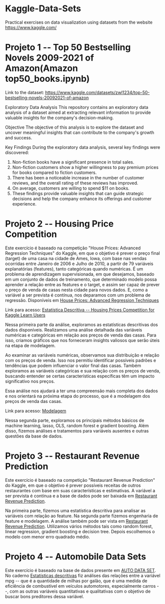 # Kaggle-Data-Sets

Practical exercises on data visualization using datasets from the website  https://www.kaggle.com/

# Projeto 1 -- Top 50 Bestselling Novels 2009-2021 of Amazon(Amazon top50_books.ipynb)

Link to the dataset: https://www.kaggle.com/datasets/zwl1234/top-50-bestselling-novels-20092021-of-amazon

Exploratory Data Analysis
This repository contains an exploratory data analysis of a dataset aimed at extracting relevant information to provide valuable insights for the company's decision-making.

Objective
The objective of this analysis is to explore the dataset and uncover meaningful insights that can contribute to the company's growth and success.

Key Findings
During the exploratory data analysis, several key findings were discovered:

1) Non-fiction books have a significant presence in total sales.
2) Non-fiction customers show a higher willingness to pay premium prices for books compared to fiction customers.
3) There has been a noticeable increase in the number of customer reviews, and the overall rating of these reviews has improved.
4) On average, customers are willing to spend $11 on books.
5) These findings provide valuable insights that can guide strategic decisions and help the company enhance its offerings and customer experience.

# Projeto 2 -- Housing Price Competition

Este exercício é baseado na competição "House Prices: Advanced Regression Techniques" do Kaggle, em que o objetivo é prever o preço final (target) de uma casa na cidade de Ames, Iowa, com base nas vendas ocorridas entre Janeiro de 2006 e Julho de 2010, a partir de 79 variáveis explanatórias (features), tanto categóricas quando numéricas. É um problema de aprendizagem supervisionada, em que desejamos, baseado em um conjunto de dados de treinamento, que determinado modelo possa aprender a relação entre as features e o target, e assim ser capaz de prever o preço de venda de casas nesta cidade para novos dados. E, como a variável a ser prevista é contínua, nos deparamos com um problema de regressão. Disponíveis em [House Prices: Advanced Regression Techniques](https://www.kaggle.com/c/house-prices-advanced-regression-techniques)

Link para acesso: [Estatística Descritiva -- Housing Prices Competition for Kaggle Learn Users](https://github.com/valeriolonde/Kaggle-Data-Visualization/blob/main/Housing%20Price%20Competition/Estat%C3%ADstica%20Descritiva%20--%20Housing%20Prices%20Competition%20for%20Kaggle%20Learn%20Users.ipynb)

Nessa primeira parte da análise, exploramos as estatísticas descritivas dos dados disponíveis. Realizamos uma análise detalhada das variáveis numéricas e categóricas em relação aos preços de venda das casas. Para isso, criamos gráficos que nos forneceram insights valiosos que serão úteis na etapa de modelagem.

Ao examinar as variáveis numéricas, observamos sua distribuição e relação com os preços de venda. Isso nos permitiu identificar possíveis padrões e tendências que podem influenciar o valor final das casas. Também exploramos as variáveis categóricas e sua relação com os preços de venda, buscando entender se certas características específicas têm um impacto significativo nos preços.

Essa análise nos ajudará a ter uma compreensão mais completa dos dados e nos orientará na próxima etapa do processo, que é a modelagem dos preços de venda das casas.

Link para acesso: [Modelagem](https://github.com/valeriolonde/Data-science-Kaggle/blob/main/Housing%20Price%20Competition/Engenharia%20de%20Features%20e%20Modelagem%20--%20Housing%20Prices.ipynb)

Nessa segunda parte, exploramos os principais métodos básicos de machine learning, lasso, OLS, random forest e gradient boosting. Além disso, fizemos análises e tratamentos para variáveis ausentes e outras questões da base de dados. 

# Projeto 3 -- Restaurant Revenue Prediction

Este exercício é baseado na competição "Restaurant Revenue Prediction" do Kaggle, em que o objetivo é prever possíveis receitas de outros restaurantes com base em suas características e estimativas. A variável a ser prevista é contínua e a base de dados pode ser baixada em [Restaurant Revenue Prediction](https://www.kaggle.com/c/restaurant-revenue-prediction).

Na primeira parte, fizemos uma estatística descritiva para analisar as variáveis com relação ao feature. Na segunda parte fizemos engenharia de feature e modelagem. A análise também pode ser vista em [Restaurant Revenue Prediction](http://prorum.com/?qa=8116/exercicio-machine-learning-restaurant-revenue-prediction#a8227). Utilizamos vários métodos tais como random forest, linear regression, gradient boosting e decision tree. Depois escolhemos o modelo com menor erro quadrado médio.  

# Projeto 4 -- Automobile Data Sets

Este exercício é baseado na base de dados presente em [AUTO DATA SET](https://www.kaggle.com/datasets/toramky/automobile-dataset). No caderno [Estatísticas descritivas](https://github.com/valeriolonde/Kaggle-Data-Sets/blob/main/Automobile%20DataSet/Estat%C3%ADsticas%20descritivas%20--%20data.set.ipynb) fiz análises das relações entre a variável mpg -- que é a quantidade de milhas por galão, que é uma medida de eficiência de combustível em veículos automotores, especialmente carros --, com as outras variáveis quantitativas e qualitativas com o objetivo de buscar bons preditores dessa variável. 